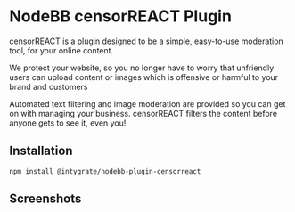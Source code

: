 # NodeBB censorREACT Plugin

censorREACT is a plugin designed to be a simple, easy-to-use moderation tool, for your online content.

We protect your website, so you no longer have to worry that unfriendly users can upload content or images which is offensive or harmful to your brand and customers

Automated text filtering and image moderation are provided so you can get on with managing your business. censorREACT filters the content before anyone gets to see it, even you! 

## Installation

```npm install @intygrate/nodebb-plugin-censorreact```

## Screenshots
<!-- ![ScreenShot](https://raw.github.com/ninenine/nodebb-plugin-beep/master/screenshot.png) -->
